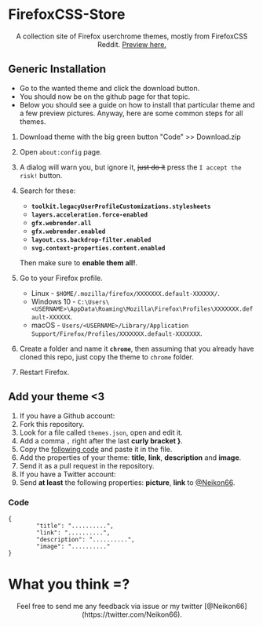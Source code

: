 # FirefoxCSS-Store
<p align="center">A collection site of Firefox userchrome themes, mostly from FirefoxCSS Reddit. <a href="https://firefoxcss-store.github.io/">Preview here.</a></p>

## Generic Installation

+ Go to the wanted theme and click the download button.
+ You should now be on the github page for that topic.
+ Below you should see a guide on how to install that particular theme and a few preview pictures. Anyway, here are some common steps for all themes.

1. Download theme with the big green button "Code" >> Download.zip
2. Open `about:config` page.
3. A dialog will warn you, but ignore it, ~~just do it~~ press the `I accept the risk!` button.
4. Search for these:

	+ **`toolkit.legacyUserProfileCustomizations.stylesheets`**
	+ **`layers.acceleration.force-enabled`**
	+ **`gfx.webrender.all`**
	+ **`gfx.webrender.enabled`**
	+ **`layout.css.backdrop-filter.enabled`**
	+ **`svg.context-properties.content.enabled`**

	Then make sure to **enable them all!**.

5. Go to your Firefox profile.

	+ Linux - `$HOME/.mozilla/firefox/XXXXXXX.default-XXXXXX/`.
	+ Windows 10 - `C:\Users\<USERNAME>\AppData\Roaming\Mozilla\Firefox\Profiles\XXXXXXX.default-XXXXXX`.
	+ macOS - `Users/<USERNAME>/Library/Application Support/Firefox/Profiles/XXXXXXX.default-XXXXXXX`.

6. Create a folder and name it **`chrome`**, then assuming that you already have cloned this repo, just copy the theme to `chrome` folder.
7. Restart Firefox.

## Add your theme <3

1. If you have a Github account:
  1. Fork this repository.
  2. Look for a file called `themes.json`, open and edit it.
  3. Add a comma `,` right after the last **curly bracket }**.
  4. Copy the [following code](###Code) and paste it in the file.
  5. Add the properties of your theme: **title**, **link**, **description** and **image**.
  6. Send it as a pull request in the repository.
2. If you have a Twitter account:
  1. Send **at least** the following properties: **picture**, **link** to [@Neikon66](https://twitter.com/Neikon66). 

### Code

```
{
		"title": "..........",
		"link": "..........",
		"description": "..........",
		"image": ".........."
}
```

# What you think =?

<p align="center">Feel free to send me any feedback via issue or my twitter [@Neikon66](https://twitter.com/Neikon66).</p>

